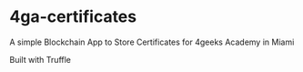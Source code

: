 # 4ga-certificates

A simple Blockchain App to Store Certificates for 4geeks Academy in Miami

Built with Truffle
